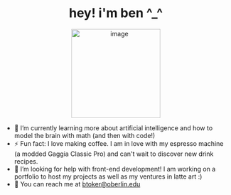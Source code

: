 <h1 align="center"> hey! i'm ben ^_^ </h1>
<p align="center"><img width="200" alt="image" src="https://github.com/ben-toker/ben-toker/assets/117331544/dc6951a0-8c97-419a-bf8b-cab456779ea2"></p>

- 🌱 I’m currently learning more about artificial intelligence and how to model the brain with math (and then with code!)
- ⚡ Fun fact: I love making coffee. I am in love with my espresso machine (a modded Gaggia Classic Pro) and can't wait to discover new drink recipes.
- 🤔 I’m looking for help with front-end development! I am working on a portfolio to host my projects as well as my ventures in latte art :)
- 📨 You can reach me at btoker@oberlin.edu
